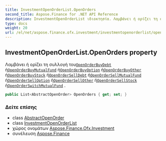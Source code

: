 ```yaml
---
title: InvestmentOpenOrderList.OpenOrders
second_title: Aspose.Finance for .NET API Reference
description: InvestmentOpenOrderList ιδιοκτησία. Λαμβάνει ή ορίζει τη συλλογή τουOpenOrderBuyDebt ήOpenOrderBuyMutualFund ήOpenOrderBuyOption ήOpenOrderBuyOther ήOpenOrderBuyStock ήOpenOrderSellDebt ήOpenOrderSellMutualFund ήOpenOrderSellOption ήOpenOrderSellOther ήOpenOrderSellStock ήOpenOrderSwitchMutualFund .
type: docs
weight: 20
url: /el/net/aspose.finance.ofx.investment/investmentopenorderlist/openorders/
---
```

## InvestmentOpenOrderList.OpenOrders property

Λαμβάνει ή ορίζει τη συλλογή του[`OpenOrderBuyDebt`](../../openorderbuydebt/) ή[`OpenOrderBuyMutualFund`](../../openorderbuymutualfund/) ή[`OpenOrderBuyOption`](../../openorderbuyoption/) ή[`OpenOrderBuyOther`](../../openorderbuyother/) ή[`OpenOrderBuyStock`](../../openorderbuystock/) ή[`OpenOrderSellDebt`](../../openorderselldebt/) ή[`OpenOrderSellMutualFund`](../../openordersellmutualfund/) ή[`OpenOrderSellOption`](../../openorderselloption/) ή[`OpenOrderSellOther`](../../openordersellother/) ή[`OpenOrderSellStock`](../../openordersellstock/) ή[`OpenOrderSwitchMutualFund`](../../openorderswitchmutualfund/) .

```csharp
public List<AbstractOpenOrder> OpenOrders { get; set; }
```

### Δείτε επίσης

* class [AbstractOpenOrder](../../abstractopenorder/)
* class [InvestmentOpenOrderList](../)
* χώρος ονομάτων [Aspose.Finance.Ofx.Investment](../../investmentopenorderlist/)
* συνέλευση [Aspose.Finance](../../../)



